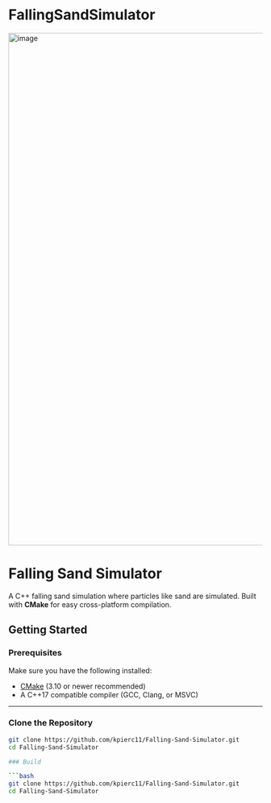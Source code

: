 # FallingSandSimulator
<img width="1269" height="1017" alt="image" src="https://github.com/user-attachments/assets/0604237e-ef46-4795-9cf0-fe1c9e35333e" />

# Falling Sand Simulator

A C++ falling sand simulation where particles like sand are simulated. 
Built with **CMake** for easy cross-platform compilation.

## Getting Started

### Prerequisites

Make sure you have the following installed:

- [CMake](https://cmake.org/) (3.10 or newer recommended)  
- A C++17 compatible compiler (GCC, Clang, or MSVC)  

---

### Clone the Repository

```bash
git clone https://github.com/kpierc11/Falling-Sand-Simulator.git
cd Falling-Sand-Simulator

### Build

```bash
git clone https://github.com/kpierc11/Falling-Sand-Simulator.git
cd Falling-Sand-Simulator


